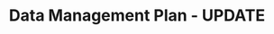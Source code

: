 ---
delivpath: /document/deliverable/D1.2v11.pdf
year: 2022
delivcode: D1.2 V.11
title: Data Management Plan - UPDATE
---